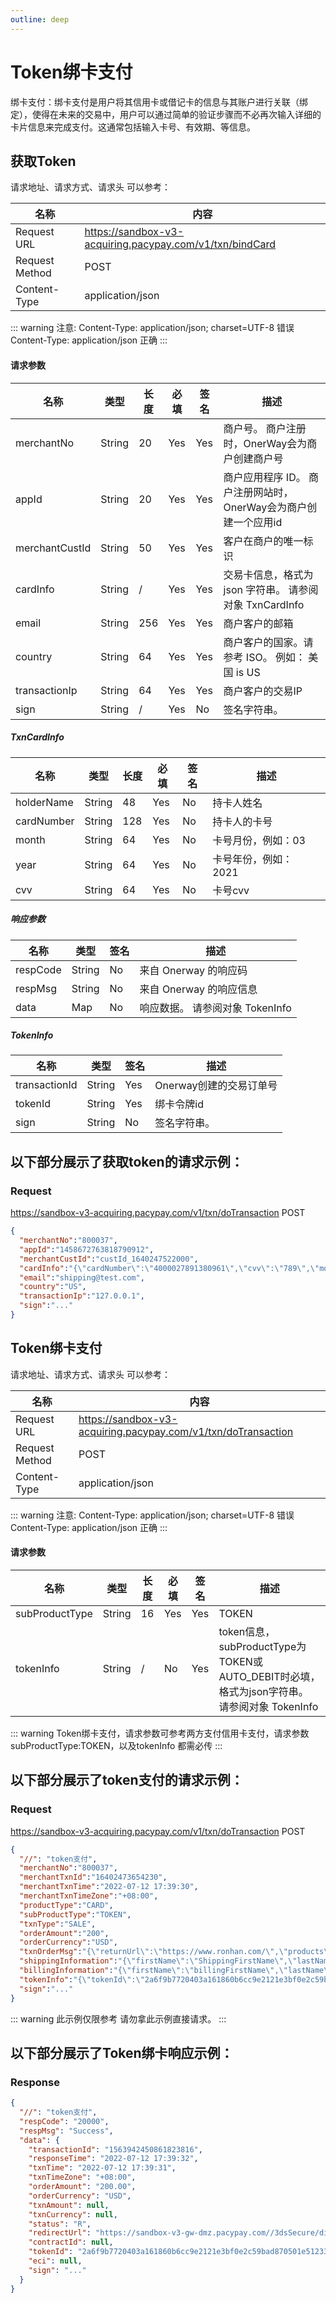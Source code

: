 ```yaml
---
outline: deep
---
```

<script setup>

</script>

# Token绑卡支付
绑卡支付：绑卡支付是用户将其信用卡或借记卡的信息与其账户进行关联（绑定），使得在未来的交易中，用户可以通过简单的验证步骤而不必再次输入详细的卡片信息来完成支付。这通常包括输入卡号、有效期、等信息。


## 获取Token

请求地址、请求方式、请求头 可以参考：

| 名称 | 内容                                                          |
|----------------|---------------------------------------------------------------|
| Request URL    | https://sandbox-v3-acquiring.pacypay.com/v1/txn/bindCard      |
| Request Method | POST                                                          |
| Content-Type   | application/json                                              |


::: warning  注意:
Content-Type: application/json; charset=UTF-8 错误 
    <br>Content-Type: application/json 正确 
:::


#### 请求参数


| 名称             | 类型     | 长度  | 必填  | 签名  | 描述                                     |
|----------------|--------|-----|-----|-----|----------------------------------------|
| merchantNo     | String | 20  | Yes | Yes | 商户号。 商户注册时，OnerWay会为商户创建商户号            |
| appId          | String | 20  | Yes | Yes | 商户应用程序 ID。 商户注册网站时，OnerWay会为商户创建一个应用id |
| merchantCustId | String | 50  | Yes | Yes | 客户在商户的唯一标识                             |
| cardInfo       | String | /   | Yes | Yes | 交易卡信息，格式为 json 字符串。 请参阅对象 TxnCardInfo  |
| email          | String | 256 | Yes | Yes | 商户客户的邮箱                                |
| country        | String | 64  | Yes | Yes | 商户客户的国家。请参考 ISO。 例如： 美国 is US          |
| transactionIp  | String | 64  | Yes | Yes | 商户客户的交易IP                              |
| sign           | String | /   | Yes | No  | 签名字符串。                                 |                 |




##### TxnCardInfo

| 名称         | 类型     | 长度  | 必填  | 签名 | 描述            |
|------------|--------|-----|-----|----|---------------|
| holderName | String | 48  | Yes | No | 持卡人姓名         |
| cardNumber | String | 128 | Yes | No | 持卡人的卡号        |
| month      | String | 64  | Yes | No | 卡号月份，例如：03    |
| year       | String | 64  | Yes | No | 卡号年份，例如： 2021 |
| cvv        | String | 64  | Yes | No | 卡号cvv         |


##### 响应参数

| 名称       | 类型     | 签名 | 描述                    |
|----------|--------|----|-----------------------|
| respCode | String | No | 来自 Onerway 的响应码       |
| respMsg  | String | No | 来自 Onerway 的响应信息      |
| data     | Map    | No | 响应数据。 请参阅对象 TokenInfo |


##### TokenInfo

| 名称            | 类型     | 签名  | 描述              |
|---------------|--------|-----|-----------------|
| transactionId | String | Yes | Onerway创建的交易订单号 |
| tokenId       | String | Yes | 绑卡令牌id          |
| sign          | String | No  | 签名字符串。          |


## 以下部分展示了获取token的请求示例：

### Request

https://sandbox-v3-acquiring.pacypay.com/v1/txn/doTransaction <Badge type="tip">POST</Badge>

```json
{
  "merchantNo":"800037",
  "appId":"1458672763818790912",
  "merchantCustId":"custId_1640247522000",
  "cardInfo":"{\"cardNumber\":\"4000027891380961\",\"cvv\":\"789\",\"month\":\"12\",\"year\":\"2022\",\"holderName\":\"CL BRW2\"}",
  "email":"shipping@test.com",
  "country":"US",
  "transactionIp":"127.0.0.1",
  "sign":"..."
}
```


## Token绑卡支付

请求地址、请求方式、请求头 可以参考：

| 名称 | 内容                                                          |
|----------------|---------------------------------------------------------------|
| Request URL    | https://sandbox-v3-acquiring.pacypay.com/v1/txn/doTransaction      |
| Request Method | POST                                                          |
| Content-Type   | application/json                                              |


::: warning  注意:
Content-Type: application/json; charset=UTF-8 错误 
    <br>Content-Type: application/json 正确 
:::




#### 请求参数

| 名称             | 类型     | 长度 | 必填  | 签名  | 描述                           |
|----------------|--------|----|-----|-----|------------------------------|
| subProductType | String | 16 | Yes | Yes | TOKEN |
| tokenInfo      | String | /  | No  | Yes | token信息，subProductType为TOKEN或AUTO_DEBIT时必填，格式为json字符串。 请参阅对象 TokenInfo |

::: warning   Token绑卡支付，请求参数可参考两方支付信用卡支付，请求参数 subProductType:TOKEN，以及tokenInfo 都需必传
:::



## 以下部分展示了token支付的请求示例：

### Request

https://sandbox-v3-acquiring.pacypay.com/v1/txn/doTransaction <Badge type="tip">POST</Badge>

```json
{
  "//": "token支付",
  "merchantNo":"800037",
  "merchantTxnId":"16402473654230",
  "merchantTxnTime":"2022-07-12 17:39:30",
  "merchantTxnTimeZone":"+08:00",
  "productType":"CARD",
  "subProductType":"TOKEN",
  "txnType":"SALE",
  "orderAmount":"200",
  "orderCurrency":"USD",
  "txnOrderMsg":"{\"returnUrl\":\"https://www.ronhan.com/\",\"products\":\"[{\\\"price\\\":\\\"110.00\\\",\\\"num\\\":\\\"1\\\",\\\"name\\\":\\\"iphone11\\\",\\\"currency\\\":\\\"USD\\\"}]\",\"transactionIp\":\"127.0.0.1\",\"appId\":1458672763818790912,\"javaEnabled\":false,\"colorDepth\":\"24\",\"screenHeight\":\"1080\",\"screenWidth\":\"1920\",\"timeZoneOffset\":\"-480\",\"accept\":\"text/html,application/xhtml+xml,application/xml;q=0.9,image/avif,image/webp,image/apng,*/*;q=0.8,application/signed-exchange;v=b3;q=0.9\",\"userAgent\":\"Mozilla/5.0 (Windows NT 10.0; Win64; x64) AppleWebKit/537.36 (KHTML, like Gecko) Chrome/91.0.4472.124 Safari/537.36\",\"contentLength\":\"340\",\"language\":\"zh-CN\"}",
  "shippingInformation":"{\"firstName\":\"ShippingFirstName\",\"lastName\":\"ShippingLastName\",\"phone\":\"188888888888\",\"email\":\"shipping@test.com\",\"postalCode\":\"888888\",\"address\":\"Shipping Address\",\"country\":\"CN\",\"province\":\"SH\",\"city\":\"SH\",\"street\":\"lujiazui\",\"number\":\"1\",\"identityNumber\":\"110000\"}",
  "billingInformation":"{\"firstName\":\"billingFirstName\",\"lastName\":\"billingLastName\",\"phone\":\"18600000000\",\"email\":\"billing@test.com\",\"postalCode\":\"430000\",\"address\":\"Billing Address\",\"country\":\"CN\",\"province\":\"HK\",\"city\":\"HK\",\"street\":\"jianshazui\",\"number\":\"2\",\"identityNumber\":\"220000\"}",
  "tokenInfo":"{\"tokenId\":\"2a6f9b7720403a161860b6cc9e2121e3bf0e2c59bad870501e51233ce7f34f6a\"}",
  "sign":"..."
}


```

::: warning  此示例仅限参考 请勿拿此示例直接请求。
:::



## 以下部分展示了Token绑卡响应示例：

### Response

```json
{
  "//": "token支付",
  "respCode": "20000",
  "respMsg": "Success",
  "data": {
    "transactionId": "1563942450861823816",
    "responseTime": "2022-07-12 17:39:32",
    "txnTime": "2022-07-12 17:39:31",
    "txnTimeZone": "+08:00",
    "orderAmount": "200.00",
    "orderCurrency": "USD",
    "txnAmount": null,
    "txnCurrency": null,
    "status": "R",
    "redirectUrl": "https://sandbox-v3-gw-dmz.pacypay.com//3dsSecure/direct/3DS_1563942450861823816",
    "contractId": null,
    "tokenId": "2a6f9b7720403a161860b6cc9e2121e3bf0e2c59bad870501e51233ce7f34f6a",
    "eci": null,
    "sign": "..."
  }  
}




